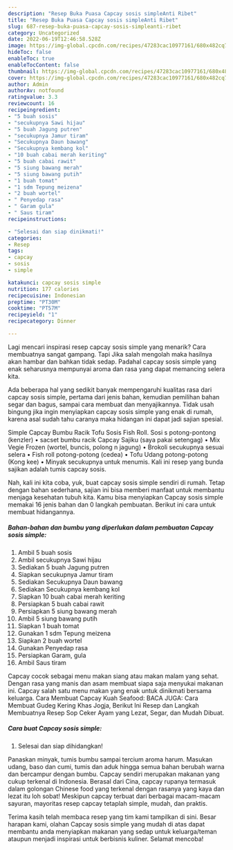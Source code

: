 ```yaml
---
description: "Resep Buka Puasa Capcay sosis simpleAnti Ribet"
title: "Resep Buka Puasa Capcay sosis simpleAnti Ribet"
slug: 687-resep-buka-puasa-capcay-sosis-simpleanti-ribet
category: Uncategorized
date: 2022-06-19T12:46:58.528Z
image: https://img-global.cpcdn.com/recipes/47283cac10977161/680x482cq70/capcay-sosis-simple-foto-resep-utama.jpg
hideToc: false
enableToc: true
enableTocContent: false
thumbnail: https://img-global.cpcdn.com/recipes/47283cac10977161/680x482cq70/capcay-sosis-simple-foto-resep-utama.jpg
cover: https://img-global.cpcdn.com/recipes/47283cac10977161/680x482cq70/capcay-sosis-simple-foto-resep-utama.jpg
author: Admin
authorAv: notfound
ratingvalue: 3.3
reviewcount: 16
recipeingredient:
- "5 buah sosis"
- "secukupnya Sawi hijau"
- "5 buah Jagung putren"
- "secukupnya Jamur tiram"
- "Secukupnya Daun bawang"
- "Secukupnya kembang kol"
- "10 buah cabai merah keriting"
- "5 buah cabai rawit"
- "5 siung bawang merah"
- "5 siung bawang putih"
- "1 buah tomat"
- "1 sdm Tepung meizena"
- "2 buah wortel"
- " Penyedap rasa"
- " Garam gula"
- " Saus tiram"
recipeinstructions:

- "Selesai dan siap dinikmati!"
categories:
- Resep
tags:
- capcay
- sosis
- simple

katakunci: capcay sosis simple 
nutrition: 177 calories
recipecuisine: Indonesian
preptime: "PT30M"
cooktime: "PT57M"
recipeyield: "1"
recipecategory: Dinner

---
```



Lagi mencari inspirasi resep capcay sosis simple yang menarik? Cara membuatnya sangat gampang. Tapi Jika salah mengolah maka hasilnya akan hambar dan bahkan tidak sedap. Padahal capcay sosis simple yang enak seharusnya mempunyai aroma dan rasa yang dapat memancing selera kita.


Ada beberapa hal yang sedikit banyak mempengaruhi kualitas rasa dari capcay sosis simple, pertama dari jenis bahan, kemudian pemilihan bahan segar dan bagus, sampai cara membuat dan menyajikannya. Tidak usah bingung jika ingin menyiapkan capcay sosis simple yang enak di rumah, karena asal sudah tahu caranya maka hidangan ini dapat jadi sajian spesial.

Simple Capcay Bumbu Racik Tofu Sosis Fish Roll. Sosi s potong-pontong (kenzler) • sacset bumbu racik Capcay Sajiku (saya pakai setengag) • Mix Vegie Frozen (wortel, buncis, polong n jagung) • Brokoli secukupnya sesuai selera • Fish roll potong-potong (cedea) • Tofu Udang potong-potong (Kong kee) • Minyak secukupnya untuk menumis. Kali ini resep yang bunda sajikan adalah tumis capcay sosis.


Nah, kali ini kita coba, yuk, buat capcay sosis simple sendiri di rumah. Tetap dengan bahan sederhana, sajian ini bisa memberi manfaat untuk membantu menjaga kesehatan tubuh kita. Kamu bisa menyiapkan Capcay sosis simple memakai 16 jenis bahan dan 0 langkah pembuatan. Berikut ini cara untuk membuat hidangannya.

<!--inarticleads1-->

##### Bahan-bahan dan bumbu yang diperlukan dalam pembuatan Capcay sosis simple:

1. Ambil 5 buah sosis
1. Ambil secukupnya Sawi hijau
1. Sediakan 5 buah Jagung putren
1. Siapkan secukupnya Jamur tiram
1. Sediakan Secukupnya Daun bawang
1. Sediakan Secukupnya kembang kol
1. Siapkan 10 buah cabai merah keriting
1. Persiapkan 5 buah cabai rawit
1. Persiapkan 5 siung bawang merah
1. Ambil 5 siung bawang putih
1. Siapkan 1 buah tomat
1. Gunakan 1 sdm Tepung meizena
1. Siapkan 2 buah wortel
1. Gunakan  Penyedap rasa
1. Persiapkan  Garam, gula
1. Ambil  Saus tiram


Capcay cocok sebagai menu makan siang atau makan malam yang sehat. Dengan rasa yang manis dan asam membuat siapa saja menyukai makanan ini. Capcay salah satu menu makan yang enak untuk dinikmati bersama keluarga. Cara Membuat Capcay Kuah Seafood: BACA JUGA: Cara Membuat Gudeg Kering Khas Jogja, Berikut Ini Resep dan Langkah Membuatnya Resep Sop Ceker Ayam yang Lezat, Segar, dan Mudah Dibuat. 

<!--inarticleads2-->

##### Cara buat Capcay sosis simple:


1. Selesai dan siap dihidangkan!

Panaskan minyak, tumis bumbu sampai tercium aroma harum. Masukan udang, baso dan cumi, tumis dan aduk hingga semua bahan berubah warna dan bercampur dengan bumbu. Capcay sendiri merupakan makanan yang cukup terkenal di Indonesia. Berasal dari Cina, capcay rupanya termasuk dalam golongan Chinese food yang terkenal dengan rasanya yang kaya dan lezat itu loh sobat! Meskipun capcay terbuat dari berbagai macam-macam sayuran, mayoritas resep capcay tetaplah simple, mudah, dan praktis. 

Terima kasih telah membaca resep yang tim kami tampilkan di sini. Besar harapan kami, olahan Capcay sosis simple yang mudah di atas dapat membantu anda menyiapkan makanan yang sedap untuk keluarga/teman ataupun menjadi inspirasi untuk berbisnis kuliner. Selamat mencoba!
